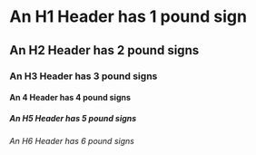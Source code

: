 # An H1 Header has 1 pound sign
## An H2 Header has 2 pound signs
### An H3 Header has 3 pound signs
#### An 4 Header has 4 pound signs
##### An H5 Header has 5 pound signs
###### An H6 Header has 6 pound signs
